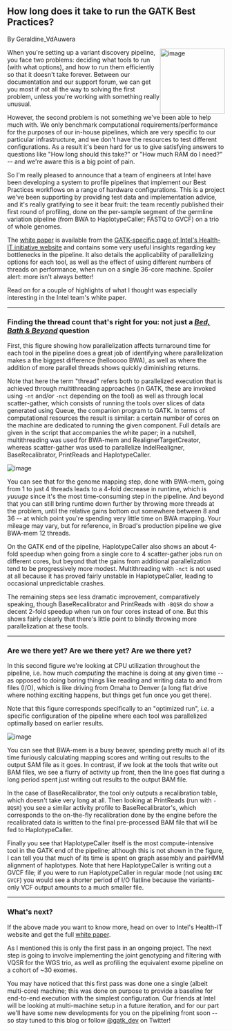 ## How long does it take to run the GATK Best Practices?

By Geraldine_VdAuwera

<p><img src="https://us.v-cdn.net/5019796/uploads/FileUpload/87/74b9fa0064afc83c6f8dc5f08c13ef.png" height="150" border="none" alt="image" style="float: right;" class="embedImage-img importedEmbed-img"></img></p>

<p>When you're setting up a variant discovery pipeline, you face two problems: deciding what tools to run (with what options), and how to run them efficiently so that it doesn't take forever. Between our documentation and our support forum, we can get you most if not all the way to solving the first problem, unless you're working with something really unusual.</p>

<p>However, the second problem is not something we've been able to help much with. We only benchmark computational requirements/performance for the purposes of our in-house pipelines, which are very specific to our particular infrastructure, and we don't have the resources to test different configurations. As a result it's been hard for us to give satisfying answers to questions like "How long should this take?" or "How much RAM do I need?" -- and we're aware this is a big point of pain.</p>

<p>So I'm really pleased to announce that a team of engineers at Intel have been developing a system to profile pipelines that implement our Best Practices workflows on a range of hardware configurations. This is a project we've been supporting by providing test data and implementation advice, and it's really gratifying to see it bear fruit: the team recently published their first round of profiling, done on the per-sample segment of the germline variation pipeline (from BWA to HaplotypeCaller; FASTQ to GVCF) on a trio of whole genomes.</p>

<p>The <a rel="nofollow" href="http://www.intel.com/content/www/us/en/healthcare-it/solutions/documents/deploying-gatk-best-practices-paper.html">white paper</a> is available from the <a rel="nofollow" href="http://www.intel.com/content/www/us/en/healthcare-it/solutions/genomicscode-gatk.html">GATK-specific page of Intel's Health-IT initiative website</a> and contains some very useful insights regarding key bottlenecks in the pipeline. It also details the applicability of parallelizing options for each tool, as well as the effect of using different numbers of threads on performance, when run on a single 36-core machine. Spoiler alert: more isn't always better!</p>

<p>Read on for a couple of highlights of what I thought was especially interesting in the Intel team's white paper.</p>

<hr></hr><h3>Finding the thread count that's right for you: not just a <a rel="nofollow" href="http://www.bedbathandbeyond.com/store/s/thread-count"><em>Bed, Bath &amp; Beyond</em></a> question</h3>

<p>First, this figure showing how parallelization affects turnaround time for each tool in the pipeline does a great job of identifying where parallelization makes a the biggest difference (hellooooo BWA), as well as where the addition of more parallel threads shows quickly diminishing returns.</p>

<p>Note that here the term "thread" refers both to parallelized execution that is achieved through multithreading approaches (in GATK, these are invoked using <code class="code codeInline" spellcheck="false">-nt</code> and/or <code class="code codeInline" spellcheck="false">-nct</code> depending on the tool) as well as through local scatter-gather, which consists of running the tools over slices of data generated using Queue, the companion program to GATK. In terms of computational resources the result is similar: a certain number of cores on the machine are dedicated to running the given component. Full details are given in the script that accompanies the white paper; in a nutshell, multithreading was used for BWA-mem and RealignerTargetCreator, whereas scatter-gather was used to parallelize IndelRealigner, BaseRecalibrator, PrintReads and HaplotypeCaller.</p>

<p><img src="https://us.v-cdn.net/5019796/uploads/FileUpload/6a/cf20af0f34f48c06e8ae78983d5ec4.png" alt="image" class="embedImage-img importedEmbed-img"></img></p>

<p>You can see that for the genome mapping step, done with BWA-mem, going from 1 to just 4 threads leads to a 4-fold decrease in runtime, which is <em>yuuuge</em> since it's the most time-consuming step in the pipeline. And beyond that you can still bring runtime down further by throwing more threads at the problem, until the relative gains bottom out somewhere between 8 and 36 -- at which point you're spending very little time on BWA mapping. Your mileage may vary, but for reference, in Broad's production pipeline we give BWA-mem 12 threads.</p>

<p>On the GATK end of the pipeline, HaplotypeCaller also shows an about 4-fold speedup when going from a single core to 4 scatter-gather jobs run on different cores, but beyond that the gains from additional parallelization tend to be progressively more modest. Multithreading with <code class="code codeInline" spellcheck="false">-nct</code> is not used at all because it has proved fairly unstable in HaplotypeCaller, leading to occasional unpredictable crashes.</p>

<p>The remaining steps see less dramatic improvement, comparatively speaking, though BaseRecalibrator and PrintReads with <code class="code codeInline" spellcheck="false">-BQSR</code> do show a decent 2-fold speedup when run on four cores instead of one. But this shows fairly clearly that there's little point to blindly throwing more parallelization at these tools.</p>

<hr></hr><h3>Are we there yet? Are we there yet? Are we there yet?</h3>

<p>In this second figure we're looking at CPU utilization throughout the pipeline, i.e. how much <em>computing</em> the machine is doing at any given time -- as opposed to doing boring things like reading and writing data to and from files (I/O), which is like driving from Omaha to Denver (a long flat drive where nothing exciting happens, but things get fun once you get there).</p>

<p>Note that this figure corresponds specifically to an "optimized run", <em>i.e.</em> a specific configuration of the pipeline where each tool was parallelized optimally based on earlier results.</p>

<p><img src="https://us.v-cdn.net/5019796/uploads/FileUpload/fe/988e9bafc6e15a62dd8d530e8a4376.png" alt="image" class="embedImage-img importedEmbed-img"></img></p>

<p>You can see that BWA-mem is a busy beaver, spending pretty much all of its time furiously calculating mapping scores and writing out results to the output SAM file as it goes. In contrast, if we look at the tools that write out BAM files, we see a flurry of activity up front, then the line goes flat during a long period spent just writing out results to the output BAM file.</p>

<p>In the case of BaseRecalibrator, the tool only outputs a recalibration table, which doesn't take very long at all. Then looking at PrintReads (run with <code class="code codeInline" spellcheck="false">-BQSR</code>) you see a similar activity profile to BaseRecalibrator's, which corresponds to the on-the-fly recalibration done by the engine before the recalibrated data is written to the final pre-processed BAM file that will be fed to HaplotypeCaller.</p>

<p>Finally you see that HaplotypeCaller itself is the most compute-intensive tool in the GATK end of the pipeline; although this is not shown in the figure, I can tell you that much of its time is spent on graph assembly and pairHMM alignment of haplotypes. Note that here HaplotypeCaller is writing out a GVCF file; if you were to run HaplotypeCaller in regular mode (not using <code class="code codeInline" spellcheck="false">ERC GVCF</code>) you would see a shorter period of I/O flatline because the variants-only VCF output amounts to a much smaller file.</p>

<hr></hr><h3>What's next?</h3>

<p>If the above made you want to know more, head on over to Intel's Health-IT website and get the full <a rel="nofollow" href="http://www.intel.com/content/www/us/en/healthcare-it/solutions/documents/deploying-gatk-best-practices-paper.html">white paper</a>.</p>

<p>As I mentioned this is only the first pass in an ongoing project. The next step is going to involve implementing the joint genotyping and filtering with VQSR for the WGS trio, as well as profiling the equivalent exome pipeline on a cohort of ~30 exomes.</p>

<p>You may have noticed that this first pass was done one a single (albeit multi-core) machine; this was done on purpose to provide a baseline for end-to-end execution with the simplest configuration. Our friends at Intel will be looking at multi-machine setup in a future iteration, and for our part we'll have some new developments for you on the pipelining front soon -- so stay tuned to this blog or follow <a href="https://gatkforums.broadinstitute.org/gatk/profile/gatk_dev" rel="nofollow">@gatk_dev</a> on Twitter!</p>
